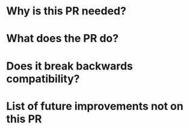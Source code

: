 # Why is this PR needed?

# What does the PR do?

# Does it break backwards compatibility?

# List of future improvements not on this PR
